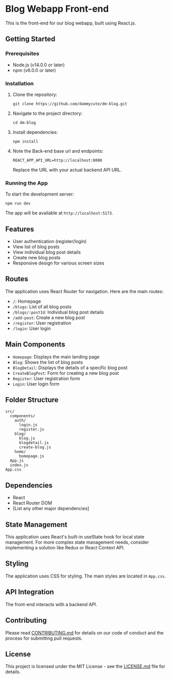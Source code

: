# Blog Webapp Front-end

This is the front-end for our blog webapp, built using React.js.

## Getting Started

### Prerequisites

- Node.js (v14.0.0 or later)
- npm (v6.0.0 or later)

### Installation

1. Clone the repository:
   ```
   git clone https://github.com/dammycute/dm-blog.git
   ```

2. Navigate to the project directory:
   ```
   cd dm-blog
   ```

3. Install dependencies:
   ```
   npm install
   ```

4. Note the Back-end base url and endpoints:
   ```
   REACT_APP_API_URL=http://localhost:8000
   ```
   Replace the URL with your actual backend API URL.

### Running the App

To start the development server:

```
npm run dev
```

The app will be available at `http://localhost:5173`.

## Features

- User authentication (register/login)
- View list of blog posts
- View individual blog post details
- Create new blog posts
- Responsive design for various screen sizes

## Routes

The application uses React Router for navigation. Here are the main routes:

- `/`: Homepage
- `/blogs`: List of all blog posts
- `/blogs/:postId`: Individual blog post details
- `/add-post`: Create a new blog post
- `/register`: User registration
- `/login`: User login

## Main Components

- `Homepage`: Displays the main landing page
- `Blog`: Shows the list of blog posts
- `BlogDetail`: Displays the details of a specific blog post
- `CreateBlogPost`: Form for creating a new blog post
- `Register`: User registration form
- `Login`: User login form

## Folder Structure

```
src/
  components/
    auth/
      login.js
      register.js
    blog/
      blog.js
      blogdetail.js
      create-blog.js
    home/
      homepage.js
  App.js
  index.js
App.css
```

## Dependencies

- React
- React Router DOM
- [List any other major dependencies]

## State Management

This application uses React's built-in useState hook for local state management. For more complex state management needs, consider implementing a solution like Redux or React Context API.

## Styling

The application uses CSS for styling. The main styles are located in `App.css`.

## API Integration

The front-end interacts with a backend API. 

## Contributing

Please read [CONTRIBUTING.md](CONTRIBUTING.md) for details on our code of conduct and the process for submitting pull requests.

## License

This project is licensed under the MIT License - see the [LICENSE.md](LICENSE.md) file for details.